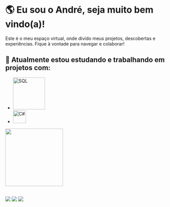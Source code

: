 # 🌎 Eu sou o André, seja muito bem vindo(a)!

Este é o meu espaço virtual, onde divido meus projetos, descobertas e experiências. Fique à vontade para navegar e colaborar!

## 🚀 Atualmente estou estudando e trabalhando em projetos com:

  <ul>
      <li><img src="https://img.shields.io/badge/Microsoft%20SQL%20Server-CC2927?style=for-the-badge&logo=microsoft%20sql%20server&logoColor=white" width="100" alt="SQL"></li>
      <li><img src="https://img.shields.io/badge/c%23-%23239120.svg?style=for-the-badge&logo=csharp&logoColor=white" width="40" alt="C#"></li>
  </ul>

<table>
  <a href="https://github.com/andretavaresdev">
  <img height="180em" src="https://github-readme-stats.vercel.app/api?username=andretavaresdev&show_icons=true&theme=tokyonight&include_all_commits=false&count_private=true"/>
  <br>
</table>

<div> 
  <a href="https://www.instagram.com/andreetvrs/" target="_blank"><img src="https://img.shields.io/badge/-Instagram-%23E4405F?style=for-the-badge&logo=instagram&logoColor=white" target="_blank"></a>
  <a href = "mailto: andreetavaress1@gmail.com"><img src="https://img.shields.io/badge/-Gmail-%23333?style=for-the-badge&logo=gmail&logoColor=white" target="_blank"></a>
  <a href="https://www.linkedin.com/in/andre-tavares1/" target="_blank"><img src="https://img.shields.io/badge/-LinkedIn-%230077B5?style=for-the-badge&logo=linkedin&logoColor=white" target="_blank"></a> 
</div>
